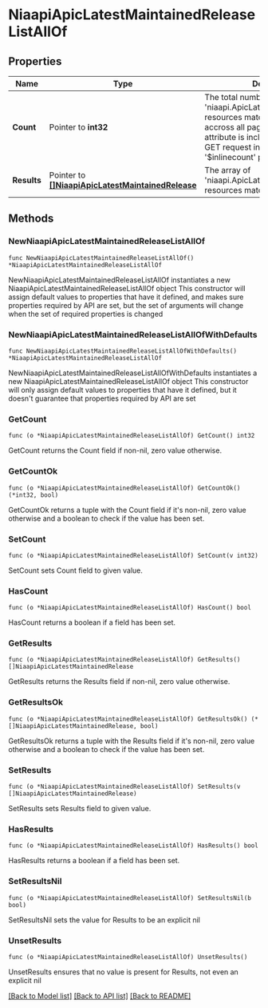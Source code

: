# NiaapiApicLatestMaintainedReleaseListAllOf

## Properties

Name | Type | Description | Notes
------------ | ------------- | ------------- | -------------
**Count** | Pointer to **int32** | The total number of &#39;niaapi.ApicLatestMaintainedRelease&#39; resources matching the request, accross all pages. The &#39;Count&#39; attribute is included when the HTTP GET request includes the &#39;$inlinecount&#39; parameter. | [optional] 
**Results** | Pointer to [**[]NiaapiApicLatestMaintainedRelease**](NiaapiApicLatestMaintainedRelease.md) | The array of &#39;niaapi.ApicLatestMaintainedRelease&#39; resources matching the request. | [optional] 

## Methods

### NewNiaapiApicLatestMaintainedReleaseListAllOf

`func NewNiaapiApicLatestMaintainedReleaseListAllOf() *NiaapiApicLatestMaintainedReleaseListAllOf`

NewNiaapiApicLatestMaintainedReleaseListAllOf instantiates a new NiaapiApicLatestMaintainedReleaseListAllOf object
This constructor will assign default values to properties that have it defined,
and makes sure properties required by API are set, but the set of arguments
will change when the set of required properties is changed

### NewNiaapiApicLatestMaintainedReleaseListAllOfWithDefaults

`func NewNiaapiApicLatestMaintainedReleaseListAllOfWithDefaults() *NiaapiApicLatestMaintainedReleaseListAllOf`

NewNiaapiApicLatestMaintainedReleaseListAllOfWithDefaults instantiates a new NiaapiApicLatestMaintainedReleaseListAllOf object
This constructor will only assign default values to properties that have it defined,
but it doesn't guarantee that properties required by API are set

### GetCount

`func (o *NiaapiApicLatestMaintainedReleaseListAllOf) GetCount() int32`

GetCount returns the Count field if non-nil, zero value otherwise.

### GetCountOk

`func (o *NiaapiApicLatestMaintainedReleaseListAllOf) GetCountOk() (*int32, bool)`

GetCountOk returns a tuple with the Count field if it's non-nil, zero value otherwise
and a boolean to check if the value has been set.

### SetCount

`func (o *NiaapiApicLatestMaintainedReleaseListAllOf) SetCount(v int32)`

SetCount sets Count field to given value.

### HasCount

`func (o *NiaapiApicLatestMaintainedReleaseListAllOf) HasCount() bool`

HasCount returns a boolean if a field has been set.

### GetResults

`func (o *NiaapiApicLatestMaintainedReleaseListAllOf) GetResults() []NiaapiApicLatestMaintainedRelease`

GetResults returns the Results field if non-nil, zero value otherwise.

### GetResultsOk

`func (o *NiaapiApicLatestMaintainedReleaseListAllOf) GetResultsOk() (*[]NiaapiApicLatestMaintainedRelease, bool)`

GetResultsOk returns a tuple with the Results field if it's non-nil, zero value otherwise
and a boolean to check if the value has been set.

### SetResults

`func (o *NiaapiApicLatestMaintainedReleaseListAllOf) SetResults(v []NiaapiApicLatestMaintainedRelease)`

SetResults sets Results field to given value.

### HasResults

`func (o *NiaapiApicLatestMaintainedReleaseListAllOf) HasResults() bool`

HasResults returns a boolean if a field has been set.

### SetResultsNil

`func (o *NiaapiApicLatestMaintainedReleaseListAllOf) SetResultsNil(b bool)`

 SetResultsNil sets the value for Results to be an explicit nil

### UnsetResults
`func (o *NiaapiApicLatestMaintainedReleaseListAllOf) UnsetResults()`

UnsetResults ensures that no value is present for Results, not even an explicit nil

[[Back to Model list]](../README.md#documentation-for-models) [[Back to API list]](../README.md#documentation-for-api-endpoints) [[Back to README]](../README.md)


